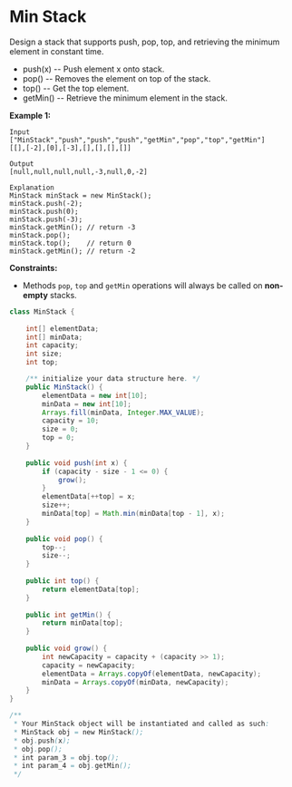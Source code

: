 # Min Stack

Design a stack that supports push, pop, top, and retrieving the minimum element in constant time.

* push\(x\) -- Push element x onto stack.
* pop\(\) -- Removes the element on top of the stack.
* top\(\) -- Get the top element.
* getMin\(\) -- Retrieve the minimum element in the stack.

**Example 1:**

```text
Input
["MinStack","push","push","push","getMin","pop","top","getMin"]
[[],[-2],[0],[-3],[],[],[],[]]

Output
[null,null,null,null,-3,null,0,-2]

Explanation
MinStack minStack = new MinStack();
minStack.push(-2);
minStack.push(0);
minStack.push(-3);
minStack.getMin(); // return -3
minStack.pop();
minStack.top();    // return 0
minStack.getMin(); // return -2
```

**Constraints:**

* Methods `pop`, `top` and `getMin` operations will always be called on **non-empty** stacks.

```java
class MinStack {
    
    int[] elementData;
    int[] minData;
    int capacity;
    int size;
    int top;

    /** initialize your data structure here. */
    public MinStack() {
        elementData = new int[10];
        minData = new int[10];
        Arrays.fill(minData, Integer.MAX_VALUE);
        capacity = 10;
        size = 0;
        top = 0;
    }
    
    public void push(int x) {
        if (capacity - size - 1 <= 0) {
            grow();
        }
        elementData[++top] = x;
        size++;
        minData[top] = Math.min(minData[top - 1], x);
    }
    
    public void pop() {
        top--;
        size--;
    }
    
    public int top() {
        return elementData[top];
    }
    
    public int getMin() {
        return minData[top];
    }
    
    public void grow() {
        int newCapacity = capacity + (capacity >> 1);
        capacity = newCapacity;
        elementData = Arrays.copyOf(elementData, newCapacity);
        minData = Arrays.copyOf(minData, newCapacity);
    }
}

/**
 * Your MinStack object will be instantiated and called as such:
 * MinStack obj = new MinStack();
 * obj.push(x);
 * obj.pop();
 * int param_3 = obj.top();
 * int param_4 = obj.getMin();
 */
```

